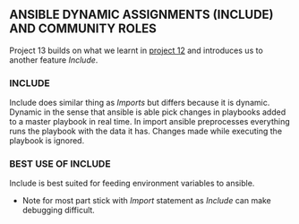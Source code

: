 

## ANSIBLE DYNAMIC ASSIGNMENTS (INCLUDE) AND COMMUNITY ROLES

Project 13 builds on what we learnt in [project 12](https://github.com/uzukwujp/ansible-config-mgt-2)  and introduces us to another feature *Include*.

### INCLUDE
Include does similar thing as *Imports* but differs because it is dynamic. Dynamic in the sense that ansible is able pick changes in playbooks added to a master playbook in real time. In import ansible preprocesses everything runs the playbook with the data it has. Changes made while executing the playbook is ignored.

### BEST USE OF INCLUDE
Include is best suited for feeding environment variables to ansible.

- Note for most part stick with *Import* statement as *Include* can make debugging difficult.












